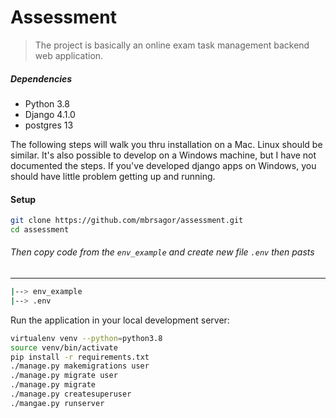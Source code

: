 # Assessment

> The project is basically an online exam task management backend web application.

##### Dependencies

- Python 3.8
- Django 4.1.0
- postgres  13

The following steps will walk you thru installation on a Mac. Linux should be similar. It's also possible to develop 
on a Windows machine, but I have not documented the steps. If you've developed django apps on Windows, you should have little problem getting up and running.


#### Setup

```bash
git clone https://github.com/mbrsagor/assessment.git
cd assessment
```

###### Then copy code from the ``env_example`` and create new file `.env` then pasts

-------------------------------------------
```bash
|--> env_example
|--> .env
```

Run the application in your local development server:

```bash
virtualenv venv --python=python3.8
source venv/bin/activate
pip install -r requirements.txt
./manage.py makemigrations user
./manage.py migrate user
./manage.py migrate
./manage.py createsuperuser
./mangae.py runserver
```
